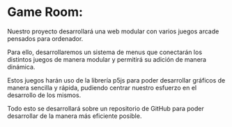 # Game Room:
Nuestro proyecto desarrollará una web modular con varios juegos arcade pensados para ordenador.

Para ello, desarrollaremos un sistema de menus que conectarán los distintos juegos de manera modular y permitirá su adición de manera dinámica.

Estos juegos harán uso de la librería p5js para poder desarrollar gráficos de manera sencilla y rápida, pudiendo centrar nuestro esfuerzo en el desarrollo de los mismos.

Todo esto se desarrollará sobre un repositorio de GitHub para poder desarrollar de la manera más eficiente posible.